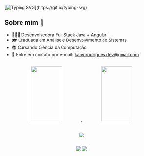 [![Typing SVG](https://readme-typing-svg.herokuapp.com/?color=9370DB&size=35&center=true&vCenter=true&width=1000&lines=Olá,+Seja+Bem+Vindo(a)!;Hello,+Be+Welcome!;)](https://git.io/typing-svg)

## Sobre mim 📖

- 👩🏽‍💻 Desenvolvedora Full Stack Java + Angular
- 🎓 Graduada em Análise e Desenvolvimento de Sistemas
- 📚 Cursando Ciência da Computação
- 💬 Entre em contato por e-mail: karenrodrigues.dev@gmail.com
<br>

<div align="center">
  <a href="https://github.com/karenrodriguesx">
  <img width="45%" height="180px" src="https://github-readme-stats.vercel.app/api?username=karenrodriguesx&show_icons=true&theme=transparent&text_color=800080&title_color=9370DB&icon_color=9370DB">
   <img width="45%" height="180px" src="https://github-readme-stats.vercel.app/api/top-langs/?username=karenrodriguesx&layout=compact&langs_count=7&theme=transparent&text_color=800080&title_color=9370DB&icon_color=9370DB">
</div>
<br>

<div style="display: inline_block" align="center"><br>
<!--   <img align="center" alt="Karen-Java" height="35" width="45" src="https://raw.githubusercontent.com/devicons/devicon/master/icons/java/java-original.svg">
  <img align="center" alt="Karen-spring" height="35" width="45" src="https://github.com/devicons/devicon/blob/master/icons/spring/spring-original.svg">
  <img align="center" alt="Karen-docker" height="35" width="45" src="https://raw.githubusercontent.com/devicons/devicon/master/icons/angularjs/angularjs-plain.svg">
  <img align="center" alt="Karen-docker" height="35" width="45" src="https://raw.githubusercontent.com/devicons/devicon/master/icons/javascript/javascript-plain.svg">
  <img align="center" alt="Karen-docker" height="35" width="45" src="https://raw.githubusercontent.com/devicons/devicon/master/icons/typescript/typescript-plain.svg">
  <img align="center" alt="Karen-postgresql" height="35" width="45" src="https://raw.githubusercontent.com/devicons/devicon/master/icons/postgresql/postgresql-plain.svg">
  <img align="center" alt="Karen-docker" height="35" width="45" src="https://raw.githubusercontent.com/devicons/devicon/master/icons/docker/docker-plain-wordmark.svg"> -->
  
  <img src="https://skillicons.dev/icons?i=java,kotlin,spring,angular,bootstrap,typescript,javascript,postgresql,docker,git" />

</div>

  ## 
  
<div align="center">
  <a target="_blank" href="mailto:karenrodrigues.dev@gmail.com"><img src="https://img.shields.io/badge/-Gmail-1C1C1C?style=for-the-badge&logo=Gmail&logoColor=9370DB"></img></a>
  <a href="https://www.linkedin.com/in/karen-rodriguesdev" target="_blank"><img src="https://img.shields.io/badge/-LinkedIn-1C1C1C?style=for-the-badge&logo=linkedin&logoColor=9370DB"></a>
</div>
